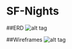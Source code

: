 # SF-Nights

##ERD
![alt tag](http://i.imgur.com/fEfGpTg.png)

##Wireframes
![alt tag](http://i.imgur.com/FHdpLj1.png)
